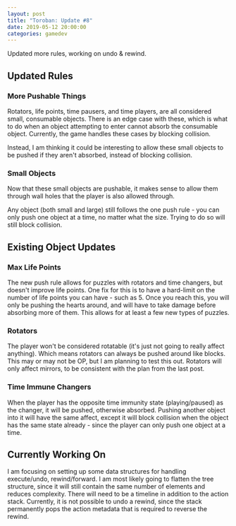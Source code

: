 ```yaml
---
layout: post
title: "Toroban: Update #8"
date: 2019-05-12 20:00:00
categories: gamedev
---
```


Updated more rules, working on undo & rewind.

## Updated Rules

### More Pushable Things

Rotators, life points, time pausers, and time players, are all considered small, consumable objects. There is an edge case with these, which is what to do when an object attempting to enter cannot absorb the consumable object. Currently, the game handles these cases by blocking collision.

Instead, I am thinking it could be interesting to allow these small objects to be pushed if they aren't absorbed, instead of blocking collision.

### Small Objects

Now that these small objects are pushable, it makes sense to allow them through wall holes that the player is also allowed through.

Any object (both small and large) still follows the one push rule - you can only push one object at a time, no matter what the size. Trying to do so will still block collision.

## Existing Object Updates

### Max Life Points

The new push rule allows for puzzles with rotators and time changers, but doesn't improve life points. One fix for this is to have a hard-limit on the number of life points you can have - such as 5. Once you reach this, you will only be pushing the hearts around, and will have to take damage before absorbing more of them. This allows for at least a few new types of puzzles.

### Rotators

The player won't be considered rotatable (it's just not going to really affect anything). Which means rotators can always be pushed around like blocks. This may or may not be OP, but I am planning to test this out. Rotators will only affect mirrors, to be consistent with the plan from the last post.

### Time Immune Changers

When the player has the opposite time immunity state (playing/paused) as the changer, it will be pushed, otherwise absorbed. Pushing another object into it will have the same affect, except it will block collision when the object has the same state already - since the player can only push one object at a time.

## Currently Working On

I am focusing on setting up some data structures for handling execute/undo, rewind/forward. I am most likely going to flatten the tree structure, since it will still contain the same number of elements and reduces complexity. There will need to be a timeline in addition to the action stack. Currently, it is not possible to undo a rewind, since the stack permanently pops the action metadata that is required to reverse the rewind.
